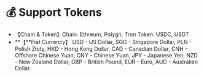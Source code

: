 # 💰 Support Tokens

* 【Chain & Token】Chain:  Ethreum, Polygn, Tron           Token: USDC, USDT
* **【**Fiat Currency】 USD - US Dollar, SGD - Singapore Dollar, PLN - Polish Złoty, HKD - Hong Kong Dollar, CAD - Canadian Dollar, CNH - Offshore Chinese Yuan, CNY - Chinese Yuan, JPY - Japanese Yen, NZD - New Zealand Dollar, GBP - British Pound, EUR - Euro, AUD - Australian Dollar.
